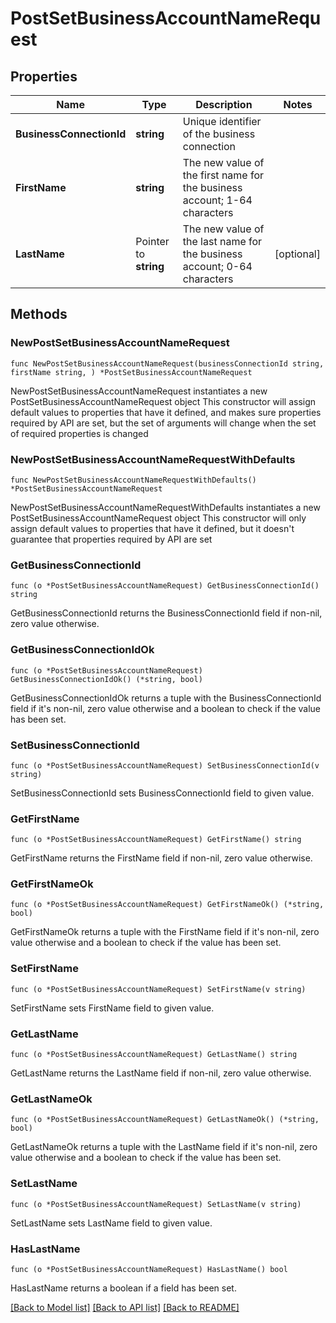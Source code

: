# PostSetBusinessAccountNameRequest

## Properties

Name | Type | Description | Notes
------------ | ------------- | ------------- | -------------
**BusinessConnectionId** | **string** | Unique identifier of the business connection | 
**FirstName** | **string** | The new value of the first name for the business account; 1-64 characters | 
**LastName** | Pointer to **string** | The new value of the last name for the business account; 0-64 characters | [optional] 

## Methods

### NewPostSetBusinessAccountNameRequest

`func NewPostSetBusinessAccountNameRequest(businessConnectionId string, firstName string, ) *PostSetBusinessAccountNameRequest`

NewPostSetBusinessAccountNameRequest instantiates a new PostSetBusinessAccountNameRequest object
This constructor will assign default values to properties that have it defined,
and makes sure properties required by API are set, but the set of arguments
will change when the set of required properties is changed

### NewPostSetBusinessAccountNameRequestWithDefaults

`func NewPostSetBusinessAccountNameRequestWithDefaults() *PostSetBusinessAccountNameRequest`

NewPostSetBusinessAccountNameRequestWithDefaults instantiates a new PostSetBusinessAccountNameRequest object
This constructor will only assign default values to properties that have it defined,
but it doesn't guarantee that properties required by API are set

### GetBusinessConnectionId

`func (o *PostSetBusinessAccountNameRequest) GetBusinessConnectionId() string`

GetBusinessConnectionId returns the BusinessConnectionId field if non-nil, zero value otherwise.

### GetBusinessConnectionIdOk

`func (o *PostSetBusinessAccountNameRequest) GetBusinessConnectionIdOk() (*string, bool)`

GetBusinessConnectionIdOk returns a tuple with the BusinessConnectionId field if it's non-nil, zero value otherwise
and a boolean to check if the value has been set.

### SetBusinessConnectionId

`func (o *PostSetBusinessAccountNameRequest) SetBusinessConnectionId(v string)`

SetBusinessConnectionId sets BusinessConnectionId field to given value.


### GetFirstName

`func (o *PostSetBusinessAccountNameRequest) GetFirstName() string`

GetFirstName returns the FirstName field if non-nil, zero value otherwise.

### GetFirstNameOk

`func (o *PostSetBusinessAccountNameRequest) GetFirstNameOk() (*string, bool)`

GetFirstNameOk returns a tuple with the FirstName field if it's non-nil, zero value otherwise
and a boolean to check if the value has been set.

### SetFirstName

`func (o *PostSetBusinessAccountNameRequest) SetFirstName(v string)`

SetFirstName sets FirstName field to given value.


### GetLastName

`func (o *PostSetBusinessAccountNameRequest) GetLastName() string`

GetLastName returns the LastName field if non-nil, zero value otherwise.

### GetLastNameOk

`func (o *PostSetBusinessAccountNameRequest) GetLastNameOk() (*string, bool)`

GetLastNameOk returns a tuple with the LastName field if it's non-nil, zero value otherwise
and a boolean to check if the value has been set.

### SetLastName

`func (o *PostSetBusinessAccountNameRequest) SetLastName(v string)`

SetLastName sets LastName field to given value.

### HasLastName

`func (o *PostSetBusinessAccountNameRequest) HasLastName() bool`

HasLastName returns a boolean if a field has been set.


[[Back to Model list]](../README.md#documentation-for-models) [[Back to API list]](../README.md#documentation-for-api-endpoints) [[Back to README]](../README.md)


